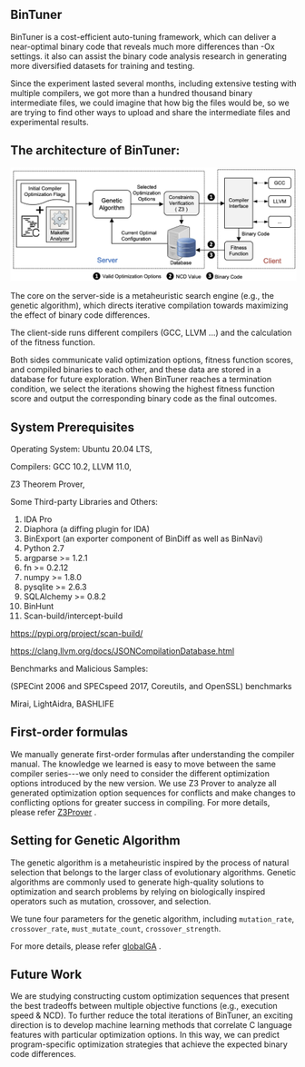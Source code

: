 BinTuner
---------------------
BinTuner is a cost-efficient auto-tuning framework, which can deliver a near-optimal binary code that reveals much more differences than -Ox settings. it also can assist the binary code analysis research in generating more diversified datasets for training and testing.

Since the experiment lasted several months, including extensive testing with multiple compilers, we got more than a hundred thousand binary intermediate files, we could imagine that how big the files would be, so we are trying to find other ways to upload and share the intermediate files and experimental results.

The architecture of BinTuner:
---------------------
![image](https://github.com/BinTuner/Dev/blob/main/Results/Images/BinTuner.png)



The core on the server-side is a metaheuristic search engine (e.g., the genetic algorithm), which directs iterative compilation towards maximizing the effect of binary code differences. 

The client-side runs different compilers (GCC, LLVM ...) and the calculation of the fitness function. 

Both sides communicate valid optimization options, fitness function scores, and compiled binaries to each other, and these data are stored in a database for future exploration. When BinTuner reaches a termination condition, we select the iterations showing the highest fitness function score and output the corresponding binary code as the final outcomes.



System Prerequisites
--------------------

Operating System: Ubuntu 20.04 LTS,

Compilers: GCC 10.2, LLVM 11.0,

Z3 Theorem Prover,

Some Third-party Libraries and Others:

1. IDA Pro 
2. Diaphora (a diffing plugin for IDA)
3. BinExport (an exporter component of BinDiff as well as BinNavi)
4. Python 2.7
5. argparse >= 1.2.1
6. fn >= 0.2.12
7. numpy >= 1.8.0
8. pysqlite >= 2.6.3
9. SQLAlchemy >= 0.8.2
10. BinHunt
11. Scan-build/intercept-build

https://pypi.org/project/scan-build/

https://clang.llvm.org/docs/JSONCompilationDatabase.html

Benchmarks and Malicious Samples:

(SPECint 2006 and SPECspeed 2017, Coreutils, and OpenSSL) benchmarks

Mirai, LightAidra, BASHLIFE

First-order formulas
--------------------

We manually generate first-order formulas after understanding the compiler manual. The knowledge we learned is easy to move between the same compiler series---we only need to consider the different optimization options introduced by the new version. 
We use Z3 Prover to analyze all generated optimization option sequences for conflicts and make changes to conflicting options for greater success in compiling.
For more details, please refer  [Z3Prover](https://github.com/BinTuner/Dev/blob/main/BinTuner/main/search/Z3Prover.py) .

Setting for Genetic Algorithm
--------------------
The genetic algorithm is a metaheuristic inspired by the process of natural selection that belongs to the larger class of evolutionary algorithms. Genetic algorithms are commonly used to generate high-quality solutions to optimization and search problems by relying on biologically inspired operators such as mutation, crossover, and selection.

We tune four parameters for the genetic algorithm, including `mutation_rate`,  `crossover_rate`, `must_mutate_count`, `crossover_strength`.  

For more details, please refer [globalGA](https://github.com/BinTuner/Dev/blob/main/BinTuner/main/search/globalGA-old.py) .

Future Work
--------------------
We are studying constructing custom optimization sequences that present the best tradeoffs between multiple objective functions (e.g., execution speed & NCD). To further reduce the total iterations of BinTuner, an exciting direction is to develop machine learning methods that correlate C language features with particular optimization options. In this way, we can predict program-specific optimization strategies that achieve the expected binary code differences.





